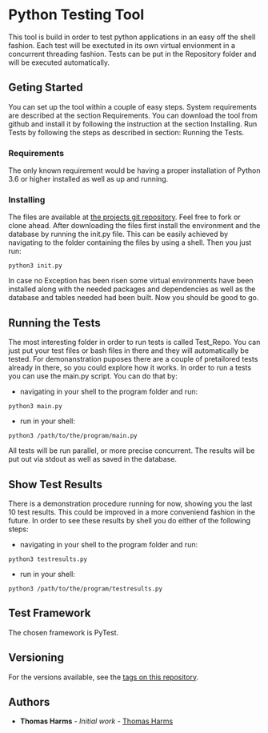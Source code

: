 # Python Testing Tool

This tool is build in order to test python applications in an easy off the shell fashion. Each test will be exectuted in its own virtual envionment in a concurrent threading fashion. Tests can be put in the Repository folder and will be executed automatically.

## Geting Started

You can set up the tool within a couple of easy steps. System requirements are described at the section Requirements. You can download the tool from github and install it by following the instruction at the section Installing. Run Tests by following the steps as described in section: Running the Tests.

### Requirements

The only known requirement would be having a proper installation of Python 3.6 or higher installed as well as up and running. 

### Installing

The files are available at [the projects git repository](https://github.com/thomasharms/1a1testtool.git). Feel free to fork or clone ahead. After downloading the files first install the environment and the database by running the init.py file. This can be easily achieved by navigating to the folder containing the files by using a shell. Then you just run: 
```
python3 init.py
```
In case no Exception has been risen some virtual environments have been installed along with the needed packages and dependencies as well as the database and tables needed had been built.
Now you should be good to go.

## Running the Tests

The most interesting folder in order to run tests is called Test_Repo. You can just put your test files or bash files in there and they will automatically be tested. For demonanstration puposes there are a couple of pretailored tests already in there, so you could explore how it works.
In order to run a tests you can use the main.py script. You can do that by:

* navigating in your shell to the program folder and run:
```
python3 main.py
```
* run in your shell:
```
python3 /path/to/the/program/main.py
```

All tests will be run parallel, or more precise concurrent. The results will be put out via stdout as well as saved in the database.

## Show Test Results

There is a demonstration procedure running for now, showing you the last 10 test results. This could be improved in a more conveniend fashion in the future. In order to see these results by shell you do either of the following steps:
* navigating in your shell to the program folder and run:
```
python3 testresults.py
```
* run in your shell:
```
python3 /path/to/the/program/testresults.py
```

## Test Framework

The chosen framework is PyTest.

## Versioning

For the versions available, see the [tags on this repository](https://github.com/thomasharms/1a1testtool/tags). 

## Authors

* **Thomas Harms** - *Initial work* - [Thomas Harms](https://github.com/thomasharms)


